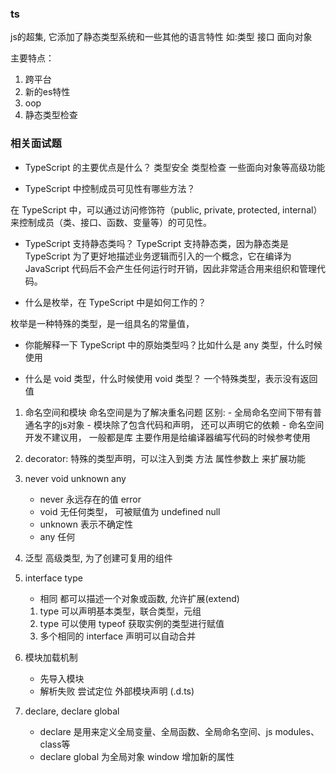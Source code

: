 

### ts

js的超集,
它添加了静态类型系统和一些其他的语言特性 如:类型 接口 面向对象 

主要特点：
1. 跨平台
2. 新的es特性
3. oop
4. 静态类型检查


### 相关面试题 

- TypeScript 的主要优点是什么？
    类型安全 类型检查
    一些面向对象等高级功能


- TypeScript 中控制成员可见性有哪些方法？

在 TypeScript 中，可以通过访问修饰符（public, private, protected, internal）来控制成员（类、接口、函数、变量等）的可见性。

- TypeScript 支持静态类吗？
TypeScript 支持静态类，因为静态类是 TypeScript 为了更好地描述业务逻辑而引入的一个概念，它在编译为 JavaScript 代码后不会产生任何运行时开销，因此非常适合用来组织和管理代码。


- 什么是枚举，在 TypeScript 中是如何工作的？

枚举是一种特殊的类型，是一组具名的常量值，


- 你能解释一下 TypeScript 中的原始类型吗？比如什么是 any 类型，什么时候使用

- 什么是 void 类型，什么时候使用 void 类型？
     一个特殊类型，表示没有返回值


1. 命名空间和模块
    命名空间是为了解决重名问题
    区别:
        - 全局命名空间下带有普通名字的js对象
        - 模块除了包含代码和声明， 还可以声明它的依赖
        - 命名空间开发不建议用， 一般都是库 主要作用是给编译器编写代码的时候参考使用
2. decorator:
    特殊的类型声明，可以注入到类 方法 属性参数上 来扩展功能

3. never void unknown any
    - never 永远存在的值 error
    - void 无任何类型， 可被赋值为 undefined null
    - unknown 表示不确定性 
    - any 任何
    

4. 泛型 高级类型, 为了创建可复用的组件

5. interface type
    - 相同 都可以描述一个对象或函数, 允许扩展(extend)
    1. type 可以声明基本类型，联合类型，元组
    2. type 可以使用 typeof 获取实例的类型进行赋值
    3. 多个相同的 interface 声明可以自动合并

6. 模块加载机制
    - 先导入模块 
    - 解析失败 尝试定位 外部模块声明 (.d.ts)

7. declare, declare global
    - declare 是用来定义全局变量、全局函数、全局命名空间、js modules、class等
    - declare global 为全局对象 window 增加新的属性




